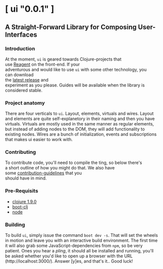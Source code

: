 # [ **ui** \"0.0.1\" ] 

## A Straight-Forward Library for Composing User-Interfaces


### Introduction

At the moment, `ui` is geared towards Clojure-projects that  
use [Reagent](//reagent-project.github.io/) on the front-end. If your  
adventurous and would like to use `ui` with some other technology, you  
can download  
the [latest release](//github.com/bdo-labs/ui/releases/latest/) and  
experiment as you please. Guides will be available when the library is  
considered stable.  


### Project anatomy

There are four verticals to `ui`. Layout, elements, virtuals and
wires. Layout and elements are quite self-explanetory in their naming
and then you have virtuals. Virtuals are mostly used in the same
manner as regular elements, but instead of adding nodes to the DOM,
they will add functionality to existing nodes. Wires are a bunch of
initialization, events and subscriptions that makes ui easier to work
with.


### Contributing

To contribute code, you'll need to compile the ting, so below there's  
a short outline of how you might do that. We also have  
some [contribution-guidelines](./.github/CONTRIBUTING.md) that you  
should have in mind.  


### Pre-Requisits

- [clojure 1.9.0](https://clojure.org/community/downloads#_stable_release_1_9_0_dec_8_2017)
- [boot-clj](http://boot-clj.com/)
- [node](https://nodejs.org/en/download/current/)


### Building

To build `ui`, simply issue the command `boot dev -s`. That will set
the wheels in motion and leave you with an interactive build
environment. The first time it will also grab some
JavaScript-dependencies from `npm`, so be very patient.  Ones you hear
a *pling*, it should all be installed and running, you'll be asked
whether you'd like to open up a browser with the URL
(http://localhost:3000/). Answer [y]es, and that's it.. Good luck!
